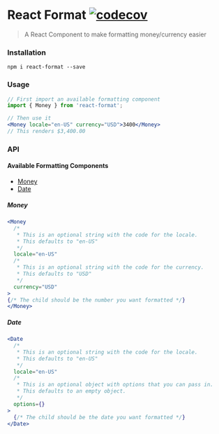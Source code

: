 # React Format [![codecov](https://codecov.io/gh/divyagnan/react-format/branch/master/graph/badge.svg)](https://codecov.io/gh/divyagnan/react-format)
> A React Component to make formatting money/currency easier

### Installation

`npm i react-format --save`

### Usage

```jsx
// First import an available formatting component
import { Money } from 'react-format';

// Then use it
<Money locale="en-US" currency="USD">3400</Money>
// This renders $3,400.00
```

### API
#### Available Formatting Components
* [Money](#money)
* [Date](#date)

##### Money
```jsx
<Money
  /*
   * This is an optional string with the code for the locale.
   * This defaults to "en-US"
   */
  locale="en-US"
  /*
   * This is an optional string with the code for the currency.
   * This defaults to "USD"
   */
  currency="USD"
>
{/* The child should be the number you want formatted */}
</Money>
```
##### Date
```jsx
<Date
  /*
   * This is an optional string with the code for the locale.
   * This defaults to "en-US"
   */
  locale="en-US"
  /*
   * This is an optional object with options that you can pass in.
   * This defaults to an empty object.
   */
  options={}
>
  {/* The child should be the date you want formatted */}
</Date>
```
